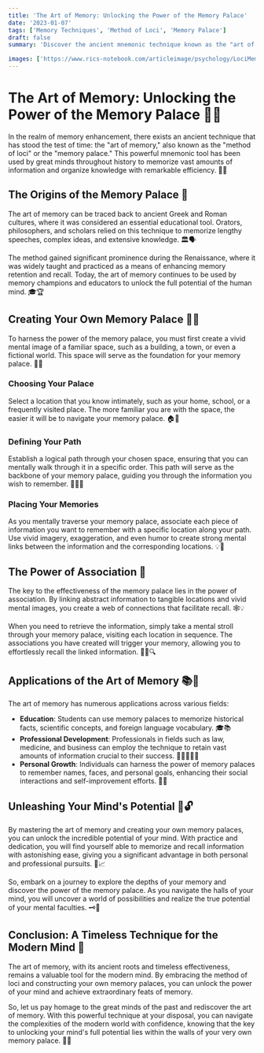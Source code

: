 ```yaml
---
title: 'The Art of Memory: Unlocking the Power of the Memory Palace'
date: '2023-01-07'
tags: ['Memory Techniques', 'Method of Loci', 'Memory Palace']
draft: false
summary: 'Discover the ancient mnemonic technique known as the "art of memory" or the "method of loci." Learn how to create your own memory palace and unlock the power of your mind to remember vast amounts of information with ease.'

images: ['https://www.rics-notebook.com/articleimage/psychology/LociMemory.png']
---
```


# The Art of Memory: Unlocking the Power of the Memory Palace 🏰💭

In the realm of memory enhancement, there exists an ancient technique that has stood the test of time: the "art of memory," also known as the "method of loci" or the "memory palace." This powerful mnemonic tool has been used by great minds throughout history to memorize vast amounts of information and organize knowledge with remarkable efficiency. 🧠✨

## The Origins of the Memory Palace 📜

The art of memory can be traced back to ancient Greek and Roman cultures, where it was considered an essential educational tool. Orators, philosophers, and scholars relied on this technique to memorize lengthy speeches, complex ideas, and extensive knowledge. 🏛️🗣️

The method gained significant prominence during the Renaissance, where it was widely taught and practiced as a means of enhancing memory retention and recall. Today, the art of memory continues to be used by memory champions and educators to unlock the full potential of the human mind. 🎓🏆

## Creating Your Own Memory Palace 🏰🔑

To harness the power of the memory palace, you must first create a vivid mental image of a familiar space, such as a building, a town, or even a fictional world. This space will serve as the foundation for your memory palace. 🌇🏰

### Choosing Your Palace

Select a location that you know intimately, such as your home, school, or a frequently visited place. The more familiar you are with the space, the easier it will be to navigate your memory palace. 🏠🏫

### Defining Your Path

Establish a logical path through your chosen space, ensuring that you can mentally walk through it in a specific order. This path will serve as the backbone of your memory palace, guiding you through the information you wish to remember. 🚶‍♂️🧭

### Placing Your Memories

As you mentally traverse your memory palace, associate each piece of information you want to remember with a specific location along your path. Use vivid imagery, exaggeration, and even humor to create strong mental links between the information and the corresponding locations. 💡🎨

## The Power of Association 🔗

The key to the effectiveness of the memory palace lies in the power of association. By linking abstract information to tangible locations and vivid mental images, you create a web of connections that facilitate recall. 🕸️💡

When you need to retrieve the information, simply take a mental stroll through your memory palace, visiting each location in sequence. The associations you have created will trigger your memory, allowing you to effortlessly recall the linked information. 🚶‍♂️🔍

## Applications of the Art of Memory 📚💼

The art of memory has numerous applications across various fields:

- **Education**: Students can use memory palaces to memorize historical facts, scientific concepts, and foreign language vocabulary. 🎓📚
- **Professional Development**: Professionals in fields such as law, medicine, and business can employ the technique to retain vast amounts of information crucial to their success. 👨‍⚖️👩‍⚕️💼
- **Personal Growth**: Individuals can harness the power of memory palaces to remember names, faces, and personal goals, enhancing their social interactions and self-improvement efforts. 🤝🌟

## Unleashing Your Mind's Potential 🧠🔓

By mastering the art of memory and creating your own memory palaces, you can unlock the incredible potential of your mind. With practice and dedication, you will find yourself able to memorize and recall information with astonishing ease, giving you a significant advantage in both personal and professional pursuits. 💪📈

So, embark on a journey to explore the depths of your memory and discover the power of the memory palace. As you navigate the halls of your mind, you will uncover a world of possibilities and realize the true potential of your mental faculties. 🗝️🌈

## Conclusion: A Timeless Technique for the Modern Mind 🌟

The art of memory, with its ancient roots and timeless effectiveness, remains a valuable tool for the modern mind. By embracing the method of loci and constructing your own memory palaces, you can unlock the power of your mind and achieve extraordinary feats of memory.

So, let us pay homage to the great minds of the past and rediscover the art of memory. With this powerful technique at your disposal, you can navigate the complexities of the modern world with confidence, knowing that the key to unlocking your mind's full potential lies within the walls of your very own memory palace. 🏰🔑
